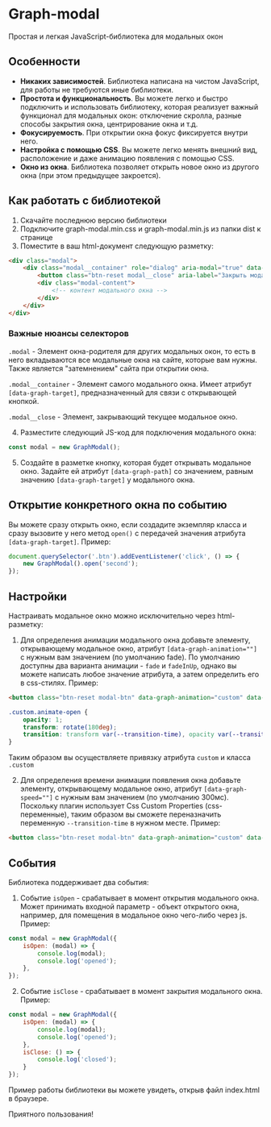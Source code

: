 # Graph-modal

Простая и легкая JavaScript-библиотека для модальных окон

## Особенности

+ __Никаких зависимостей__.  Библиотека написана на чистом JavaScript, для работы не требуются иные библиотеки.
+ __Простота и функциональность__. Вы можете легко и быстро подключить и использовать библиотеку, которая реализует важный функционал для модальных окон: отключение скролла, разные способы закрытия окна, центрирование окна и т.д.
+ __Фокусируемость__. При открытии окна фокус фиксируется внутри него.
+ __Настройка с помощью CSS__. Вы можете легко менять внешний вид, расположение и даже анимацию появления с помощью CSS.
+ __Окно из окна__. Библиотека позволяет открыть новое окно из другого окна (при этом предыдущее закроется).

## Как работать с библиотекой

1. Скачайте последнюю версию библиотеки
2. Подключите graph-modal.min.css и graph-modal.min.js из папки dist к странице
3. Поместите в ваш html-документ следующую разметку:
```html
<div class="modal">
	<div class="modal__container" role="dialog" aria-modal="true" data-graph-target="first">
		<button class="btn-reset modal__close" aria-label="Закрыть модальное окно"></button>
		<div class="modal-content">
			<!-- контент модального окна -->
		</div>
	</div>
</div>
```
### Важные нюансы селекторов

`.modal` - Элемент окна-родителя для других модальных окон, то есть в него вкладываются все модальные окна на сайте, которые вам нужны. Также является "затемнением" сайта при открытии окна.

`.modal__container` - Элемент самого модального окна. Имеет атрибут `[data-graph-target]`, предназначенный для связи с открывающей кнопкой.

`.modal__close` - Элемент, закрывающий текущее модальное окно.

4. Разместите следующий JS-код для подключения модального окна:

```javascript
const modal = new GraphModal();
```
5. Создайте в разметке кнопку, которая будет открывать модальное окно. Задайте ей атрибут `[data-graph-path]` со значением, равным значению `[data-graph-target]` у модального окна.

## Открытие конкретного окна по событию

Вы можете сразу открыть окно, если создадите экземпляр класса и сразу вызовите у него метод `open()` с передачей значения атрибута `[data-graph-target]`. Пример:

```javascript
document.querySelector('.btn').addEventListener('click', () => {
	new GraphModal().open('second');
});
```

## Настройки
Настраивать модальное окно можно исключительно через html-разметку:
1. Для определения анимации модального окна добавьте элементу, открывающему модальное окно, атрибут `[data-graph-animation=""]` с нужным вам значением (по умолчанию fade).
По умолчанию доступны два варианта анимации - `fade` и `fadeInUp`, однако вы можете написать любое значение атрибута, а затем определить его в css-стилях. Пример:
```html
<button class="btn-reset modal-btn" data-graph-animation="custom" data-graph-path="second">Открыть окно</button>
```

```css
.custom.animate-open {
	opacity: 1;
	transform: rotate(180deg);
	transition: transform var(--transition-time), opacity var(--transition-time);
}
```

Таким образом вы осуществляете привязку атрибута `custom` и класса `.custom`

2. Для определения времени анимации появления окна добавьте элементу, открывающему модальное окно, атрибут `[data-graph-speed=""]` с нужным вам значением (по умолчанию 300мс). Поскольку плагин использует Css Custom Properties (css-переменные), таким образом вы сможете переназначить переменную `--transition-time` в нужном месте. Пример:

```html
<button class="btn-reset modal-btn" data-graph-animation="custom" data-graph-path="second" data-graph-speed="500">Открыть окно</button>
```

## События

Библиотека поддерживает два события:

1. Событие `isOpen` - срабатывает в момент открытия модального окна. Может принимать входной параметр - объект открытого окна, например, для помещения в модальное окно чего-либо через js. Пример:

```javascript
const modal = new GraphModal({
	isOpen: (modal) => {
		console.log(modal);
		console.log('opened');
	},
});
```

2. Событие `isClose` - срабатывает в момент закрытия модального окна. Пример:

```javascript
const modal = new GraphModal({
	isOpen: (modal) => {
		console.log(modal);
		console.log('opened');
	},
	isClose: () => {
		console.log('closed');
	}
});
```

Пример работы библиотеки вы можете увидеть, открыв файл index.html в браузере.

Приятного пользования!